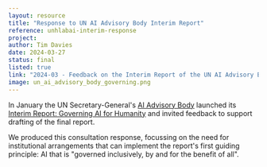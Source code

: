 ```yaml
---
layout: resource
title: "Response to UN AI Advisory Body Interim Report"
reference: unhlabai-interim-response
project: 
author: Tim Davies
date: 2024-03-27
status: final
listed: true
link: "2024-03 - Feedback on the Interim Report of the UN AI Advisory Body.pdf"
image: un_ai_advisory_body_governing.png
---
```


In January the UN Secretary-General's [AI Advisory Body](https://www.un.org/ai-advisory-body) launched its [Interim Report: Governing AI for Humanity](https://www.un.org/sites/un2.un.org/files/un_ai_advisory_body_governing_ai_for_humanity_interim_report.pdf) and invited feedback to support drafting of the final report. 

We produced this consultation response, focussing on the need for institutional arrangements that can implement the report's first guiding principle: AI that is "governed inclusively, by and for the benefit of all". 
